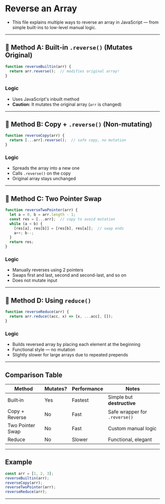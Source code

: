 #  Reverse an Array 

- This file explains multiple ways to reverse an array in JavaScript — from simple built-ins to low-level manual logic.

---

## 🔹 Method A: Built‑in `.reverse()` (Mutates Original)

```js
function reverseBuiltin(arr) {
  return arr.reverse();  // modifies original array!
}
```

###  Logic
- Uses JavaScript's inbuilt method
- **Caution:** It mutates the original array (`arr` is changed)

---

## 🔹 Method B: Copy + `.reverse()` (Non-mutating)

```js
function reverseCopy(arr) {
  return [...arr].reverse();  // safe copy, no mutation
}
```

### Logic
- Spreads the array into a new one
- Calls `.reverse()` on the copy
- Original array stays unchanged

---

## 🔹 Method C: Two Pointer Swap

```js
function reverseTwoPointer(arr) {
  let a = 0, b = arr.length - 1;
  const res = [...arr];  // copy to avoid mutation
  while (a < b) {
    [res[a], res[b]] = [res[b], res[a]];  // swap ends
    a++; b--;
  }
  return res;
}
```

###  Logic
- Manually reverses using 2 pointers
- Swaps first and last, second and second-last, and so on
- Does not mutate input

---

## 🔹 Method D: Using `reduce()`

```js
function reverseReduce(arr) {
  return arr.reduce((acc, x) => [x, ...acc], []);
}
```

###  Logic
- Builds reversed array by placing each element at the beginning
- Functional style — no mutation
- Slightly slower for large arrays due to repeated prepends

---

##  Comparison Table

| Method           | Mutates? | Performance | Notes                      |
|------------------|----------|-------------|-----------------------------|
| Built‑in         |  Yes   |  Fastest   | Simple but **destructive** |
| Copy + Reverse   |  No    |  Fast      | Safe wrapper for `.reverse()` |
| Two Pointer Swap |  No    |  Fast      | Custom manual logic        |
| Reduce           |  No    |  Slower    | Functional, elegant        |

---

##  Example

```js
const arr = [1, 2, 3];
reverseBuiltin(arr);    
reverseCopy(arr);       
reverseTwoPointer(arr); 
reverseReduce(arr);     
```

---

